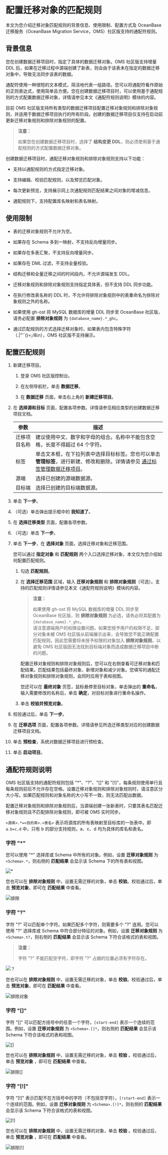 # 配置迁移对象的匹配规则

本文为您介绍迁移对象匹配规则的背景信息、使用限制、配置方式及 OceanBase 迁移服务（OceanBase Migration Service，OMS）社区版支持的通配符规则。

## 背景信息

您在创建数据迁移项目时，指定了具体的数据迁移对象。OMS 社区版支持增量 DDL 后，如果在迁移过程中源端创建了新表，则会由于该表未在指定的数据迁移对象中，导致无法同步该表的数据。

通配符使用一种很短的文本模式，简洁地代表一组路径。您可以将通配符看作原始的正则表达式，使用简单且方便。您在创建数据迁移项目时，可以使用基于通配规则的方式配置数据迁移对象，详情请参见本文《通配符规则说明》模块的内容。

目前 OMS 社区版支持所有类型的数据迁移项目配置迁移对象规则和排除对象规则，并适用于数据迁移项目执行的所有阶段。创建的数据迁移项目仅支持在启动前更新迁移对象规则和排除对象规则的配置。

>**注意：**
>
>如果您在创建数据迁移项目时，选择了 **结构变更 DDL**，则必须使用基于通配规则的方式配置数据迁移对象。

创建数据迁移项目时，通配迁移对象规则和排除对象规则支持以下功能：

* 支持以通配规则的方式指定迁移对象。

* 支持编辑、校验匹配规则，以及预览匹配对象。

* 每次更新预览，支持展示同上次通配规则匹配结果之间对象的增减信息。

* 通配规则下，支持配置库名映射和表名映射。

## 使用限制

* 表的迁移对象规则不允许为空。

* 如果存在 Schema 多到一映射，不支持反向增量同步。

* 如果存在多表汇聚，不支持反向增量同步。

* 如果存在 DML 过滤，不支持全量校验。

* 结构迁移和全量迁移之间的时间段内，不允许源端发生 DDL。

* 迁移对象规则和排除对象规则支持指定具体表，但不支持 DDL 同步功能。

* 在执行修改表名称的 DDL 时，不允许将排除对象规则中的表重命名为排除对象规则之外的名称。

* 如果使用 gh-ost 将 MySQL 数据库的增量 DDL 同步至 OceanBase 社区版，请务必配置 **排除对象规则** 为 `{database_name}.*_ghc`。

* 通过匹配规则的方式选择迁移对象时，如果表内包含特殊字符（.|\"'`()=;/&\n），OMS 社区版不支持展示。

## 配置匹配规则

1. 新建迁移项目。

   1. 登录 OMS 社区版控制台。

   2. 在左侧导航栏，单击 **数据迁移**。

   3. 在 **数据迁移** 页面，单击右上角的 **新建迁移项目**。

2. 在 **选择源和目标** 页面，配置各项参数。详情请参见相应类型的创建数据迁移项目文档。

   |   参数   |                                                        描述                                             |
   |--------|-------------------------------------------------------------------------------------------------------------------|
   | 迁移项目名称 | 建议使用中文、数字和字母的组合。名称中不能包含空格，长度不得超过 64 个字符。                                                                    |
   | 标签     | 单击文本框，在下拉列表中选择目标标签。您也可以单击 **管理标签**，进行新建、修改和删除。详情请参见 [通过标签管理数据迁移项目](../4.data-migration/4.manage-data-migration-projects/5.use-tags-to-manage-data-migration-projects.md)。 |
   | 源端    | 选择已创建的源端数据源。                                                                                                      |
   | 目标端   | 选择已创建的目标端数据源。                                                                                                     |

3. 单击 **下一步**。

4. （可选）单击弹出提示框中的 **我知道了**。

5. 在 **选择迁移类型** 页面，配置各项参数。

6. （可选）单击 **下一步**。

7. 单击 **下一步**，在 **选择对象** 页面，选择迁移对象和迁移范围。

      您可以通过 **指定对象** 和 **匹配规则** 两个入口选择迁移对象，本文仅为您介绍如何配置匹配规则。

      1. 勾选 **匹配规则**。

      2. 在 **选择迁移范围** 区域，输入 **迁移对象规则** 和 **排除对象规则**（可选）。支持的匹配规则详情请参见本文《通配符规则说明》模块的内容。

         >**注意：**
         >
         >如果使用 gh-ost 将 MySQL 数据库的增量 DDL 同步至 OceanBase 社区版，则 **排除对象规则** 为必选，请务必将其配置为 `{database_name}.*_ghc`。<br>请注意源端用户的权限设置问题。如果您授予用户的权限不足，部分对象未被 OMS 社区版从前端展示出来，会导致您不能正确配置匹配规则。因此您需要将未授予权限的对象加入 **排除对象规则**，以避免 OMS 社区版因无法找到目标端对象而造成数据迁移项目中断的问题。

         配置迁移对象规则和排除对象规则后，您可以在右侧查看可迁移对象和匹配结果。匹配结果包括最终对象、新增对象和减少对象。您填写的通配迁移对象规则和排除对象规则，会同时应用于表和视图。

         您还可以在 **最终对象** 页签，鼠标悬停至目标对象，单击弹出的 **重命名**，输入需要修改的名称后，单击 **确定**，对目标对象进行重命名操作。

      3. 单击 **校验并预览对象**。

8. 校验通过后，单击 **下一步**。

9. 在 **迁移选项** 页面，配置各项参数。详情请参见所选迁移类型对应的创建数据迁移项目文档。

10. 单击 **预检查**，系统对数据迁移项目进行预检查。

11. 单击 **启动项目**。

## 通配符规则说明

OMS 社区版支持的通配符规则包括 "\*"、"?"、"\[\]" 和 "\[!\]"，每条规则使用单行且每条规则前后不允许存在空格。设置迁移对象规则和排除对象规则时，请注意区分大小写。如果匹配规则和对象名称的大小写不一致，则无法匹配出数据。

配置迁移对象规则和排除对象规则后，当源端创建一张新表时，只要其表名匹配迁移对象规则且不匹配排除对象规则，即可被 OMS 实时同步。

`<源库>.*=<目的库>.<表名>` 表示将源库的所有表映射至目标库的一张表中。即 `a.b=c.d` 中，只有 b 的部分支持规则，a、c、d 均为具体的库名和表名。

### 字符 "\*"

您可以使用 "\*" 选择库或 Schema 中所有的对象。例如，设置 **迁移对象规则** 为 `<Schema>.*`，则右侧的 **匹配结果** 会显示该 Schema 下的所有表和视图。

![*](https://obbusiness-private.oss-cn-shanghai.aliyuncs.com/doc/img/oms/oms-enterprise/%E5%8C%B9%E9%85%8D%E8%A7%84%E5%88%991.png)

您也可以在 **排除对象规则** 中，设置无需迁移的对象，单击 **校验**。校验通过后，单击 **预览对象**，即可在 **匹配结果** 中查看。

![排除](https://obbusiness-private.oss-cn-shanghai.aliyuncs.com/doc/img/oms/oms-enterprise/%E5%8C%B9%E9%85%8D%E8%A7%84%E5%88%991.png)

### 字符 "?"

字符 "?" 可以匹配单个字符。如果匹配多个字符，则需要多个 "?" 连用。您可以使用 "?" 选择库或 Schema 中符合部分特征的对象。例如，设置 **迁移对象规则** 为 `<Schema>.t?`，则右侧的 **匹配结果** 会显示该 Schema 下符合该格式的表和视图。

>**注意：**
>
>字符 "?" 不能匹配空字符，即字符 "?" 占据的位置必须有字符存在。

![？](https://obbusiness-private.oss-cn-shanghai.aliyuncs.com/doc/img/oms/oms-enterprise/%E5%8C%B9%E9%85%8D%E8%A7%84%E5%88%993.png)

您也可以在 **排除对象规则** 中，设置无需迁移的对象，单击 **校验**。校验通过后，单击 **预览对象**，即可在 **匹配结果** 中查看。

![排除对象](https://obbusiness-private.oss-cn-shanghai.aliyuncs.com/doc/img/oms/oms-enterprise/%E5%8C%B9%E9%85%8D%E8%A7%84%E5%88%994.png)

### 字符 "\[\]"

字符 "\[\]" 可以匹配方括号中的任意一个字符，`[start-end]` 表示一个连续的范围。例如，设置 **迁移对象规则** 为 `<Schema>.[]*`，则右侧的 **匹配结果** 会显示该 Schema 下符合该格式的表和视图。

![\[\]](https://obbusiness-private.oss-cn-shanghai.aliyuncs.com/doc/img/oms/oms-enterprise/%E5%8C%B9%E9%85%8D%E8%A7%84%E5%88%995.png)

您也可以在 **排除对象规则** 中，设置无需迁移的对象，单击 **校验** 。校验通过后，单击 **预览对象** ，即可在 **匹配结果** 中查看。

![排除\[\]](https://obbusiness-private.oss-cn-shanghai.aliyuncs.com/doc/img/oms/oms-enterprise/%E5%8C%B9%E9%85%8D%E8%A7%84%E5%88%996.png)

### 字符 "\[!\]"

字符 "\[!\]" 表示匹配不在方括号中的字符（不包括空字符），`[!start-end]` 表示一个连续的范围。例如，设置 **迁移对象规则** 为 `<Schema>.[!]*`，则右侧的 **匹配结果** 会显示该 Schema 下符合该格式的表和视图。

![\[!\]](https://obbusiness-private.oss-cn-shanghai.aliyuncs.com/doc/img/oms/oms-enterprise/%E5%8C%B9%E9%85%8D%E8%A7%84%E5%88%997.png)

您也可以在 **排除对象规则** 中，设置无需迁移的对象，单击 **校验** 。校验通过后，单击 **预览对象** ，即可在 **匹配结果** 中查看。

![排除\[!\]](https://obbusiness-private.oss-cn-shanghai.aliyuncs.com/doc/img/oms/oms-enterprise/%E5%8C%B9%E9%85%8D%E8%A7%84%E5%88%998.png)
